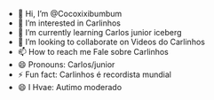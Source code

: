 - 👋 Hi, I’m @Cocoxixibumbum
- 👀 I’m interested in Carlinhos
- 🌱 I’m currently learning Carlos junior iceberg
- 💞️ I’m looking to collaborate on Videos do Carlinhos
- 📫 How to reach me Fale sobre Carlinhos
- 😄 Pronouns: Carlos/junior
- ⚡ Fun fact: Carlinhos é recordista mundial
- 😄 I Hvae: Autimo moderado
<!---
Cocoxixibumbum/Cocoxixibumbum is a ✨ special ✨ repository because its `README.md` (this file) appears on your GitHub profile.
You can click the Preview link to take a look at your changes.
--->

